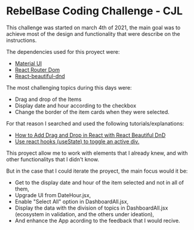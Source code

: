 # RebelBase Coding Challenge - CJL 

This challenge was started on march 4th of 2021, the main goal was to achieve most of the design and functionality that were describe on the instructions. 

The dependencies used for this proyect were: 
- [Material UI](https://material-ui.com/)
- [React Router Dom](https://reactrouter.com/web/guides/quick-start)
- [React-beautiful-dnd](https://github.com/atlassian/react-beautiful-dnd)

The most challenging topics during this days were: 
- Drag and drop of the Items
- Display date and hour according to the checkbox
- Change the border of the item cards when they were selected. 

For that reason I searched and used the following tutorials/explanations: 
- [How to Add Drag and Drop in React with React Beautiful DnD](https://www.freecodecamp.org/news/how-to-add-drag-and-drop-in-react-with-react-beautiful-dnd/)
- [Use react hooks (useState) to toggle an active div.](https://www.youtube.com/watch?v=-Lx-YlI9hlY)

This proyect allow me to work with elements that I already knew, and with other functionalitys that I didn't know. 

But in the case that I could iterate the proyect, the main focus would it be: 
- Get to the display date and hour of the item selected and not in all of them, 
- Upgrade UI from DateHour.jsx, 
- Enable "Select All" option in DashboardAll.jsx, 
- Display the data with the division of topics in DashboardAll.jsx (ecosystem in validation, and the others under ideation), 
- And enhance the App acording to the feedback that I would recive. 